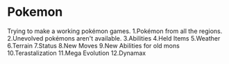 # Pokemon
Trying to make a working pokémon games.
1.Pokémon from all the regions.
2.Unevolved pokémons aren't available.
3.Abilities
4.Held Items
5.Weather
6.Terrain
7.Status
8.New Moves
9.New Abilities for old mons
10.Terastalization
11.Mega Evolution
12.Dynamax
